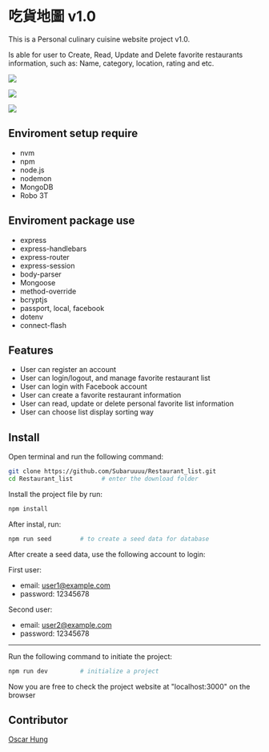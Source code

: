 # 吃貨地圖 v1.0

This is a Personal culinary cuisine website project v1.0.

Is able for user to Create, Read, Update and Delete favorite restaurants information, such as: Name, category, location, rating and etc.

![](https://i.imgur.com/AR8lkWe.png)

![](https://i.imgur.com/O4RW83u.png)

![](https://i.imgur.com/SFBnsMu.png)

## Enviroment setup require
- nvm
- npm
- node.js
- nodemon
- MongoDB
- Robo 3T

## Enviroment package use
- express
- express-handlebars
- express-router
- express-session
- body-parser
- Mongoose
- method-override
- bcryptjs
- passport, local, facebook
- dotenv
- connect-flash

## Features
- User can register an account
- User can login/logout, and manage favorite restaurant list
- User can login with Facebook account
- User can create a favorite restaurant information
- User can read, update or delete personal favorite list information
- User can choose list display sorting way

## Install
Open terminal and run the following command:
```bash
git clone https://github.com/Subaruuuu/Restaurant_list.git
cd Restaurant_list        # enter the download folder
```
Install the project file by run:
```bash
npm install
```
After instal, run:
```bash
npm run seed        # to create a seed data for database
```

After create a seed data, use the following account to login:

First user:
- email: user1@example.com
- password: 12345678

Second user:
- email: user2@example.com
- password: 12345678


---
Run the following command to initiate the project:
```bash
npm run dev         # initialize a project
```
Now you are free to check the project website at "localhost:3000" on the browser 

## Contributor

[Oscar Hung](https://github.com/Subaruuuu)